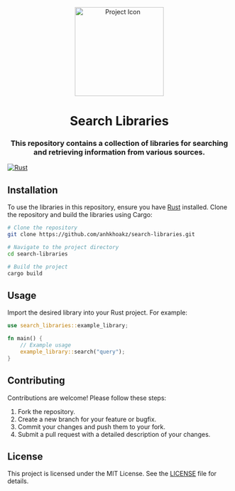 <div style="text-align: center">

<p><img src="https://i.imgur.com/N0ad6Az.png" width="200" alt="Project Icon"></p>

# Search Libraries
### This repository contains a collection of libraries for searching and retrieving information from various sources.

</div>

[![Rust](https://github.com/anhkhoakz/search-libraries/actions/workflows/rust.yml/badge.svg)](https://github.com/anhkhoakz/search-libraries/actions/workflows/rust.yml)

## Installation

To use the libraries in this repository, ensure you have [Rust](https://www.rust-lang.org/) installed. Clone the repository and build the libraries using Cargo:

```bash
# Clone the repository
git clone https://github.com/anhkhoakz/search-libraries.git

# Navigate to the project directory
cd search-libraries

# Build the project
cargo build
```

## Usage

Import the desired library into your Rust project. For example:

```rust
use search_libraries::example_library;

fn main() {
    // Example usage
    example_library::search("query");
}
```

## Contributing

Contributions are welcome! Please follow these steps:

1. Fork the repository.
2. Create a new branch for your feature or bugfix.
3. Commit your changes and push them to your fork.
4. Submit a pull request with a detailed description of your changes.

## License

This project is licensed under the MIT License. See the [LICENSE](LICENSE) file for details.
